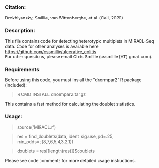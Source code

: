 ### Citation:
Drokhlyansky, Smillie, van Wittenberghe, et al. (Cell, 2020)

### Description:
This file contains code for detecting heterotypic multiplets in MIRACL-Seq data. Code for other analyses is available here:  
https://github.com/cssmillie/ulcerative_colitis<br/>
For other questions, please email Chris Smillie (cssmillie [AT] gmail.com). 
  
### Requirements:
Before using this code, you must install the "dnormpar2" R package (included):  
> R CMD INSTALL dnormpar2.tar.gz

This contains a fast method for calculating the doublet statistics. 
  
### Usage:
> source('MIRACL.r')

> res = find_doublets(data, ident, sig.use, pd=.25, min_odds=c(8,7,6,5,4,3,2,1))

> doublets = res[[length(res)]]$doublets

Please see code comments for more detailed usage instructions.
